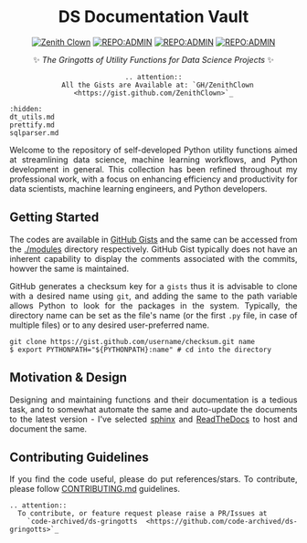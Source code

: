 <div align = "center">

# DS Documentation Vault

[![Zenith Clown](https://img.shields.io/badge/🧠-Debmalya_Pramanik-blue)](https://zenithclown.github.io/)
[![REPO:ADMIN](https://img.shields.io/badge/GitHub-ZenithClown-2A8542?logo=github)](https://github.com/ZenithClown)
[![REPO:ADMIN](https://img.shields.io/badge/GitLab-ZenithClown-2A8542?logo=gitlab)](https://gitlab.com/ZenithClown)
[![REPO:ADMIN](https://img.shields.io/badge/dPramanik-7287B4?logo=linkedin)]([https://github.com/ZenithClown](https://www.linkedin.com/in/dpramanik/))

✨ *The Gringotts of Utility Functions for Data Science Projects* ✨

```{eval-rst}
.. attention::
  All the Gists are Available at: `GH/ZenithClown <https://gist.github.com/ZenithClown>`_
```

</div>

<div align = "justify">

```{toctree}
:hidden:
dt_utils.md
prettify.md
sqlparser.md
```

Welcome to the repository of self-developed Python utility functions aimed at streamlining data science, machine learning
workflows, and Python development in general. This collection has been refined throughout my professional work, with a focus
on enhancing efficiency and productivity for data scientists, machine learning engineers, and Python developers.

## Getting Started

The codes are available in [GitHub Gists](https://gist.github.com/ZenithClown) and the same can be accessed from the
[./modules](../modules/) directory respectively. GitHub Gist typically does not have an inherent capability to display the
comments associated with the commits, howver the same is maintained.

GitHub generates a checksum key for a `gists` thus it is advisable to clone with a desired name using `git`, and adding
the same to the path variable allows Python to look for the packages in the system. Typically, the directory name can be
set as the file's name (or the first `.py` file, in case of multiple files) or to any desired user-preferred name.

```shell
git clone https://gist.github.com/username/checksum.git name
$ export PYTHONPATH="${PYTHONPATH}:name" # cd into the directory
```

## Motivation & Design

Designing and maintaining functions and their documentation is a tedious task, and to somewhat automate the same and auto-update
the documents to the latest version - I've selected [sphinx](https://www.sphinx-doc.org/en/master/) and
[ReadTheDocs](https://docs.readthedocs.io/en/stable/) to host and document the same.

## Contributing Guidelines

If you find the code useful, please do put references/stars. To contribute, please follow
[CONTRIBUTING.md](https://github.com/ZenithClown/.github/blob/master/.github/CONTRIBUTING.md) guidelines.

```{eval-rst}
.. attention::
  To contribute, or feature request please raise a PR/Issues at
  `code-archived/ds-gringotts <https://github.com/code-archived/ds-gringotts>`_
```

</div>
